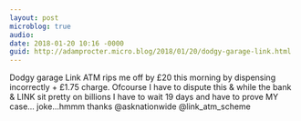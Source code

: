 ```yaml
---
layout: post
microblog: true
audio: 
date: 2018-01-20 10:16 -0000
guid: http://adamprocter.micro.blog/2018/01/20/dodgy-garage-link.html
---
```

Dodgy garage Link ATM rips me off by £20 this morning by dispensing incorrectly + £1.75 charge. Ofcourse I have to dispute this & while the bank & LINK sit pretty on billions I have to wait 19 days and have to prove MY case... joke...hmmm thanks @asknationwide @link_atm_scheme
